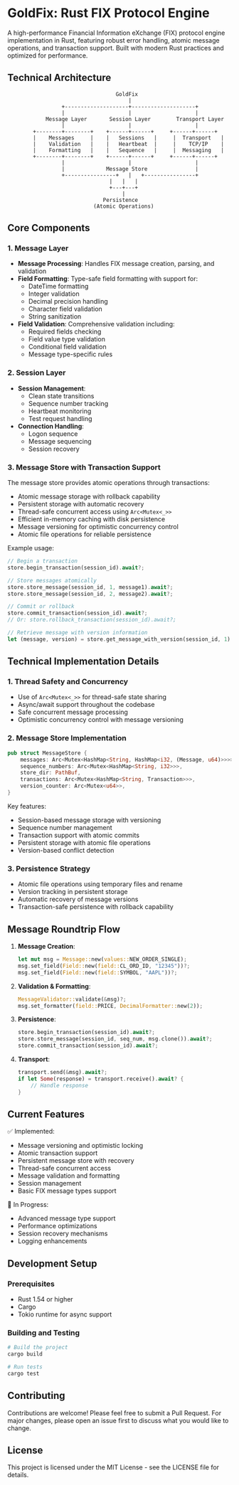 # GoldFix: Rust FIX Protocol Engine

A high-performance Financial Information eXchange (FIX) protocol engine implementation in Rust, featuring robust error handling, atomic message operations, and transaction support. Built with modern Rust practices and optimized for performance.

## Technical Architecture

```
                                  GoldFix
                                      |
                 +--------------------+--------------------+
                 |                    |                    |
            Message Layer       Session Layer        Transport Layer
                 |                    |                    |
        +--------+--------+    +------+------+     +------+------+
        |    Messages     |    |   Sessions   |     |  Transport   |
        |    Validation   |    |   Heartbeat  |     |    TCP/IP    |
        |    Formatting   |    |   Sequence   |     |  Messaging   |
        +--------+--------+    +------+------+     +------+------+
                 |                    |                    |
                 |             Message Store               |
                 +----------------+   |   +----------------+
                                |   |   |
                                +---+---+
                                    |
                              Persistence
                           (Atomic Operations)
```

## Core Components

### 1. Message Layer
- **Message Processing**: Handles FIX message creation, parsing, and validation
- **Field Formatting**: Type-safe field formatting with support for:
  - DateTime formatting
  - Integer validation
  - Decimal precision handling
  - Character field validation
  - String sanitization
- **Field Validation**: Comprehensive validation including:
  - Required fields checking
  - Field value type validation
  - Conditional field validation
  - Message type-specific rules

### 2. Session Layer
- **Session Management**: 
  - Clean state transitions
  - Sequence number tracking
  - Heartbeat monitoring
  - Test request handling
- **Connection Handling**:
  - Logon sequence
  - Message sequencing
  - Session recovery

### 3. Message Store with Transaction Support
The message store provides atomic operations through transactions:
- Atomic message storage with rollback capability
- Persistent storage with automatic recovery
- Thread-safe concurrent access using `Arc<Mutex<_>>`
- Efficient in-memory caching with disk persistence
- Message versioning for optimistic concurrency control
- Atomic file operations for reliable persistence

Example usage:
```rust
// Begin a transaction
store.begin_transaction(session_id).await?;

// Store messages atomically
store.store_message(session_id, 1, message1).await?;
store.store_message(session_id, 2, message2).await?;

// Commit or rollback
store.commit_transaction(session_id).await?;
// Or: store.rollback_transaction(session_id).await?;

// Retrieve message with version information
let (message, version) = store.get_message_with_version(session_id, 1).await?.unwrap();
```

## Technical Implementation Details

### 1. Thread Safety and Concurrency
- Use of `Arc<Mutex<_>>` for thread-safe state sharing
- Async/await support throughout the codebase
- Safe concurrent message processing
- Optimistic concurrency control with message versioning

### 2. Message Store Implementation
```rust
pub struct MessageStore {
    messages: Arc<Mutex<HashMap<String, HashMap<i32, (Message, u64)>>>>,
    sequence_numbers: Arc<Mutex<HashMap<String, i32>>>,
    store_dir: PathBuf,
    transactions: Arc<Mutex<HashMap<String, Transaction>>>,
    version_counter: Arc<Mutex<u64>>,
}
```

Key features:
- Session-based message storage with versioning
- Sequence number management
- Transaction support with atomic commits
- Persistent storage with atomic file operations
- Version-based conflict detection

### 3. Persistence Strategy
- Atomic file operations using temporary files and rename
- Version tracking in persistent storage
- Automatic recovery of message versions
- Transaction-safe persistence with rollback capability

## Message Roundtrip Flow
1. **Message Creation**:
   ```rust
   let mut msg = Message::new(values::NEW_ORDER_SINGLE);
   msg.set_field(Field::new(field::CL_ORD_ID, "12345"))?;
   msg.set_field(Field::new(field::SYMBOL, "AAPL"))?;
   ```

2. **Validation & Formatting**:
   ```rust
   MessageValidator::validate(&msg)?;
   msg.set_formatter(field::PRICE, DecimalFormatter::new(2));
   ```

3. **Persistence**:
   ```rust
   store.begin_transaction(session_id).await?;
   store.store_message(session_id, seq_num, msg.clone()).await?;
   store.commit_transaction(session_id).await?;
   ```

4. **Transport**:
   ```rust
   transport.send(&msg).await?;
   if let Some(response) = transport.receive().await? {
       // Handle response
   }
   ```

## Current Features
✅ Implemented:
- Message versioning and optimistic locking
- Atomic transaction support
- Persistent message store with recovery
- Thread-safe concurrent access
- Message validation and formatting
- Session management
- Basic FIX message types support

🔄 In Progress:
- Advanced message type support
- Performance optimizations
- Session recovery mechanisms
- Logging enhancements

## Development Setup

### Prerequisites
- Rust 1.54 or higher
- Cargo
- Tokio runtime for async support

### Building and Testing
```bash
# Build the project
cargo build

# Run tests
cargo test
```

## Contributing
Contributions are welcome! Please feel free to submit a Pull Request. For major changes, please open an issue first to discuss what you would like to change.

## License
This project is licensed under the MIT License - see the LICENSE file for details.